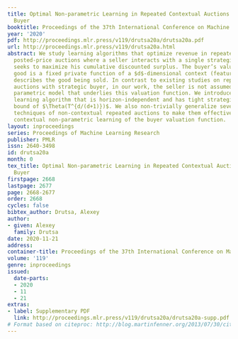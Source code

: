 ```yaml
---
title: Optimal Non-parametric Learning in Repeated Contextual Auctions with Strategic
  Buyer
booktitle: Proceedings of the 37th International Conference on Machine Learning
year: '2020'
pdf: http://proceedings.mlr.press/v119/drutsa20a/drutsa20a.pdf
url: http://proceedings.mlr.press/v119/drutsa20a.html
abstract: We study learning algorithms that optimize revenue in repeated contextual
  posted-price auctions where a seller interacts with a single strategic buyer that
  seeks to maximize his cumulative discounted surplus. The buyer’s valuation of a
  good is a fixed private function of a $d$-dimensional context (feature) vector that
  describes the good being sold. In contrast to existing studies on repeated contextual
  auctions with strategic buyer, in our work, the seller is not assumed to know the
  parametric model that underlies this valuation function. We introduce a novel non-parametric
  learning algorithm that is horizon-independent and has tight strategic regret upper
  bound of $\Theta(T^{d/(d+1)})$. We also non-trivially generalize several value-localization
  techniques of non-contextual repeated auctions to make them effective in the considered
  contextual non-parametric learning of the buyer valuation function.
layout: inproceedings
series: Proceedings of Machine Learning Research
publisher: PMLR
issn: 2640-3498
id: drutsa20a
month: 0
tex_title: Optimal Non-parametric Learning in Repeated Contextual Auctions with Strategic
  Buyer
firstpage: 2668
lastpage: 2677
page: 2668-2677
order: 2668
cycles: false
bibtex_author: Drutsa, Alexey
author:
- given: Alexey
  family: Drutsa
date: 2020-11-21
address: 
container-title: Proceedings of the 37th International Conference on Machine Learning
volume: '119'
genre: inproceedings
issued:
  date-parts:
  - 2020
  - 11
  - 21
extras:
- label: Supplementary PDF
  link: http://proceedings.mlr.press/v119/drutsa20a/drutsa20a-supp.pdf
# Format based on citeproc: http://blog.martinfenner.org/2013/07/30/citeproc-yaml-for-bibliographies/
---
```

